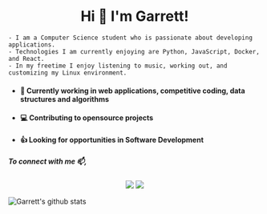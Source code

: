 <h1 align="center">Hi 👋 I'm Garrett!</h1>

```
- I am a Computer Science student who is passionate about developing applications. 
- Technologies I am currently enjoying are Python, JavaScript, Docker, and React. 
- In my freetime I enjoy listening to music, working out, and customizing my Linux environment.
```


- <h4>🔭 Currently working in web applications, competitive coding, data structures and algorithms</h4>
- <h4>💻 Contributing to opensource projects</h4>
- <h4>👍 Looking for opportunities in Software Development</h4>

<h5>To connect with me 📫,</h5>
<p align="center">
<a href="https://www.linkedin.com/in/garrett-leising-501425159/" target="_blank"><img src="https://img.shields.io/badge/linkedin-%230077B5.svg?&style=for-the-badge&logo=linkedin&logoColor=white" /></a>
<a href="https://www.garrettleising.net/" target="_blank"><img src ="https://img.shields.io/badge/portfolio-web-%23.svg?&style=for-the-badge&logo=&logoColor=white%22"></a>
</p>

![Garrett's github stats](https://github-readme-stats.vercel.app/api?username=garrettleising&show_icons=true&theme=tokyonight)
<!--
![Garrett's github stats](https://github-readme-stats.vercel.app/api?username=garrettleising&show_icons=true&theme=tokyonight)

Ideas:

- 🔭 I’m currently working on ...
- 🌱 I’m currently learning ...
- 👯 I’m looking to collaborate on ...
- 🤔 I’m looking for help with ...
- 💬 Ask me about ...
- 📫 How to reach me: ...
- 😄 Pronouns: ...
- ⚡ Fun fact: ...
-->
